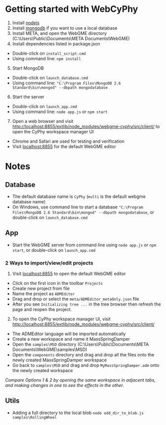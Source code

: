 # Getting started with WebCyPhy #

1. Install [nodejs](http://nodejs.org/download/)
2. Install [mongodb](http://www.mongodb.org/downloads) if you want to use a local database
3. Install META, and open the WebGME directory (C:\Users\Public\Documents\META Documents\WebGME)
4. Install dependencies listed in package.json 
 - Double-click on `install_script.cmd`
 - Using command line: `npm install`
5. Start MongoDB
 - Double-click on `launch_database.cmd`
 - Using command line: `"C:\Program Files\MongoDB 2.6 Standard\bin\mongod" --dbpath mongodatabase`
6. Start the server
 - Double-click on `launch_app.cmd` 
 - Using command line: `node app.js` or `npm start`
7. Open a web browser and visit [http://localhost:8855/extlib/node_modules/webgme-cyphy/src/client/](http://localhost:8855/extlib/node_modules/webgme-cyphy/src/client/) to open the CyPhy workspace manager UI
 - Chrome and Safari are used for testing and verification
 - Visit [localhost:8855](http://localhost:8855) for the default WebGME editor

# Notes #

## Database ##
- The default database name is `CyPhy` (`multi` is the default webgme database name)
- On Windows, use command line to start a database `"C:\Program Files\MongoDB 2.6 Standard\bin\mongod" --dbpath mongodatabase`, or double-click on `launch_database.cmd`

## App ##
- Start the WebGME server from command line using `node app.js` or `npm start`, or double-click on `launch_app.cmd`

### 2 Ways to import/view/edit projects ###
1. Visit [localhost:8855](http://localhost:8855) to open the default WebGME editor
 - Click on the first icon in the toolbar `Projects`
 - Create new project from file
 - Name the project as `ADMEditor`
 - Drag and drop or select the `meta/ADMEditor_metaOnly.json` file
 - After you see `Initializing tree ...` in the tree browser then refresh the page and reopen the project. 
2. To open the CyPhy workspace manager UI, visit [http://localhost:8855/extlib/node_modules/webgme-cyphy/src/client/](http://localhost:8855/extlib/node_modules/webgme-cyphy/src/client/)
 - The ADMEditor language will be imported automatically
 - Create a new workspace and name it MassSpringDamper
 - Open the `samples\MSD` directory (C:\Users\Public\Documents\META Documents\WebGME\samples\MSD)
 - Open the `components` directory and drag and drop all the files onto the newly created MassSpringDamper workspace
 - Go back to `samples\MSD` and drag and drop `MyMassSpringDamper.adm` onto the newly created workspace

_Compare Options 1 & 2 by opening the same workspace in adjacent tabs, and making changes in one to see the effects in the other._

## Utils ##
- Adding a full directory to the local blob `node add_dir_to_blob.js samples\RollingWheel`





